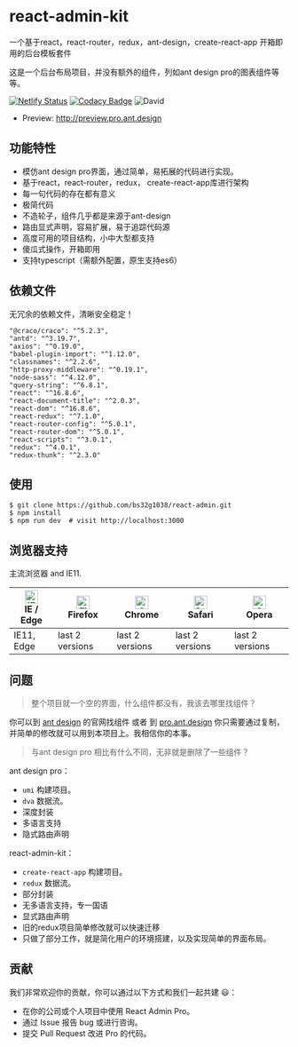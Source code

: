 # react-admin-kit

一个基于react，react-router，redux，ant-design，create-react-app 开箱即用的后台模板套件

这是一个后台布局项目，并没有额外的组件，列如ant design pro的图表组件等等。

[![Netlify Status](https://api.netlify.com/api/v1/badges/ad221db6-f3d9-451a-a75a-0d30f389ea07/deploy-status)](https://app.netlify.com/sites/nostalgic-mirzakhani-0c279c/deploys) [![Codacy Badge](https://api.codacy.com/project/badge/Grade/cf628880ad03485e95617e8ab6c016b4)](https://app.codacy.com/app/bs32g1038/react-admin-kit?utm_source=github.com&utm_medium=referral&utm_content=bs32g1038/react-admin-kit&utm_campaign=Badge_Grade_Settings) ![David](https://img.shields.io/david/dev/bs32g1038/react-admin-kit.svg)

* Preview: http://preview.pro.ant.design

## 功能特性
* 模仿ant design pro界面，通过简单，易拓展的代码进行实现。
* 基于react，react-router，redux， create-react-app库进行架构
* 每一句代码的存在都有意义
* 极简代码
* 不造轮子，组件几乎都是来源于ant-design
* 路由显式声明，容易扩展，易于追踪代码源
* 高度可用的项目结构，小中大型都支持
* 傻瓜式操作，开箱即用
* 支持typescript（需额外配置，原生支持es6）

## 依赖文件

无冗余的依赖文件，清晰安全稳定！

```
"@craco/craco": "^5.2.3",
"antd": "^3.19.7",
"axios": "^0.19.0",
"babel-plugin-import": "^1.12.0",
"classnames": "^2.2.6",
"http-proxy-middleware": "^0.19.1",
"node-sass": "^4.12.0",
"query-string": "^6.8.1",
"react": "^16.8.6",
"react-document-title": "^2.0.3",
"react-dom": "^16.8.6",
"react-redux": "^7.1.0",
"react-router-config": "^5.0.1",
"react-router-dom": "^5.0.1",
"react-scripts": "^3.0.1",
"redux": "^4.0.1",
"redux-thunk": "^2.3.0"
```

## 使用

    $ git clone https://github.com/bs32g1038/react-admin.git
    $ npm install
    $ npm run dev  # visit http://localhost:3000


## 浏览器支持
主流浏览器 and IE11.

| [<img src="https://raw.githubusercontent.com/alrra/browser-logos/master/src/edge/edge_48x48.png" alt="IE / Edge" width="24px" height="24px" />](http://godban.github.io/browsers-support-badges/)</br>IE / Edge | [<img src="https://raw.githubusercontent.com/alrra/browser-logos/master/src/firefox/firefox_48x48.png" alt="Firefox" width="24px" height="24px" />](http://godban.github.io/browsers-support-badges/)</br>Firefox | [<img src="https://raw.githubusercontent.com/alrra/browser-logos/master/src/chrome/chrome_48x48.png" alt="Chrome" width="24px" height="24px" />](http://godban.github.io/browsers-support-badges/)</br>Chrome | [<img src="https://raw.githubusercontent.com/alrra/browser-logos/master/src/safari/safari_48x48.png" alt="Safari" width="24px" height="24px" />](http://godban.github.io/browsers-support-badges/)</br>Safari | [<img src="https://raw.githubusercontent.com/alrra/browser-logos/master/src/opera/opera_48x48.png" alt="Opera" width="24px" height="24px" />](http://godban.github.io/browsers-support-badges/)</br>Opera |
| --- | --- | --- | --- | --- |
| IE11, Edge | last 2 versions | last 2 versions | last 2 versions | last 2 versions |


## 问题

> 整个项目就一个空的界面，什么组件都没有，我该去哪里找组件？

你可以到 [ant design](https://ant.design/) 的官网找组件 或者 到 [pro.ant.design](https://pro.ant.design/) 你只需要通过复制，并简单的修改就可以用到本项目上。我相信你的本事。

> 与ant design pro 相比有什么不同，无非就是删除了一些组件？

ant design pro：

* ```umi``` 构建项目。
* ```dva``` 数据流。
* 深度封装
* 多语言支持
* 隐式路由声明

react-admin-kit：

* ```create-react-app``` 构建项目。
* ```redux``` 数据流。
* 部分封装
* 无多语言支持，专一国语
* 显式路由声明
* 旧的redux项目简单修改就可以快速迁移
* 只做了部分工作，就是简化用户的环境搭建，以及实现简单的界面布局。

## 贡献

我们非常欢迎你的贡献，你可以通过以下方式和我们一起共建 😃：

* 在你的公司或个人项目中使用 React Admin Pro。
* 通过 Issue 报告 bug 或进行咨询。
* 提交 Pull Request 改进 Pro 的代码。